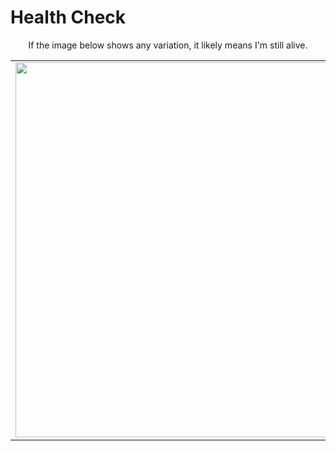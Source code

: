 # Health Check

<p align="center">
If the image below shows any variation, it likely means I'm still alive.
</p>

<table>
  <tr>
    <td>
<img src="https://mtod.org/me/heart.png" width="600"/>
    </td>
    <td>
<img width="200" src="https://camo.githubusercontent.com/ece2ef325aa7ee0de4a5119568cc725b09cacf14e0740d15ab2d27af36b7b5a3/68747470733a2f2f6f6b69646f6b692e636f6d70757465722f72756e2d746f74616c2e7376673f763d33"/>
    </td>
  </tr>
</table>
